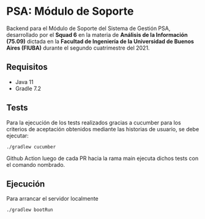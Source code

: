 # PSA: Módulo de Soporte 

Backend para el Módulo de Soporte del Sistema de Gestión PSA, desarrollado por el **Squad 6** en la materia de **Análisis de la Información (75.09)** dictada en la **Facultad de Ingeniería de la Universidad de Buenos Aires (FIUBA)** durante el segundo cuatrimestre del 2021.

## Requisitos

* Java 11
* Gradle 7.2

## Tests

Para la ejecución de los tests realizados gracias a cucumber para los criterios de aceptación obtenidos mediante las historias de usuario, se debe ejecutar:

    ./gradlew cucumber

Github Action luego de cada PR hacia la rama main ejecuta dichos tests con el comando nombrado.

## Ejecución

Para arrancar el servidor localmente

    ./gradlew bootRun
